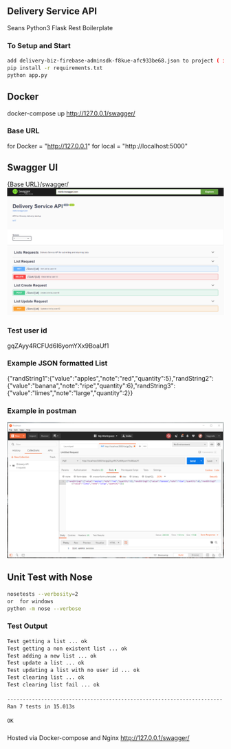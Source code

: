 ## Delivery Service API

Seans Python3 Flask Rest Boilerplate

### To Setup and Start

```bash
add delivery-biz-firebase-adminsdk-f8kue-afc933be68.json to project ( in top level )
pip install -r requirements.txt
python app.py
```

## Docker

docker-compose up
http://127.0.0.1/swagger/

### Base URL

for Docker = "http://127.0.0.1"
for local = "http://localhost:5000"

## Swagger UI

{Base URL}/swagger/
![swagger.png](swagger.png)

### Test user id
gqZAyy4RCFUd6I6yomYXx9BoaUf1

### Example JSON formatted List

{"randString1":{"value":"apples","note":"red","quantity":5},"randString2":{"value":"banana","note":"ripe","quantity":6},"randString3":{"value":"limes","note":"large","quantity":2}}

### Example in postman
![postman.png](postman.png)

## Unit Test with Nose

```bash
nosetests --verbosity=2
or  for windows
python -m nose --verbose
```

### Test Output

```bash
Test getting a list ... ok
Test getting a non existent list ... ok
Test adding a new list ... ok
Test update a list ... ok
Test updating a list with no user id ... ok
Test clearing list ... ok
Test clearing list fail ... ok

----------------------------------------------------------------------
Ran 7 tests in 15.013s

OK
```

###

Hosted via Docker-compose and Nginx
http://127.0.0.1/swagger/
